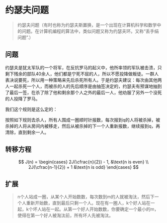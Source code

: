 # 约瑟夫问题

> 约瑟夫问题（有时也称为约瑟夫斯置换，是一个出现在计算机科学和数学中的问题。在计算机编程的算法中，类似问题又称为约瑟夫环。又称“丢手绢问题”.）

## 问题

约瑟夫是犹太军队的一个将军，在反抗罗马的起义中，他所率领的军队被击溃，只剩下残余的部队40余人，他们都是宁死不屈的人，所以不愿投降做叛徒。一群人表决说要死，所以用一种策略来先后杀死所有人。于是约瑟夫建议：每次由其他两人一起杀死一个人，而被杀的人的先后顺序是由抽签决定的，约瑟夫有预谋地抽到了最后一签，在杀了除了他和剩余那个人之外的最后一人，他劝服了另外一个没死的人投降了罗马。

我们这个规则是这么定的：

按照如下规则去杀人，所有人围成一圈顺时针报数，每次报到q的人将被杀掉，被杀掉的人将从房间内被移走，然后从被杀掉的下一个人重新报数，继续报到q，再清除，直到剩余一人。

## 转移方程

$$
J(n) = \begin{cases}
2J(\cfrac{n}{2}) - 1, &\text{n is even} \\
2J(\cfrac{n-1}{2}) + 1 &\text{n is odd}
\end{cases}
$$

## 扩展

> n个人站成一圈，从某个人开始数数，每次数到m的人就被淘汰，然后下一个人重新开始数，直到最后只剩一个人。现在有一圈人，k个好人站在一起，k个坏人站在一起。从第一个好人开始数数，你要确定一个最小的m，使得在第一个好人被淘汰前，所有坏人先被淘汰。